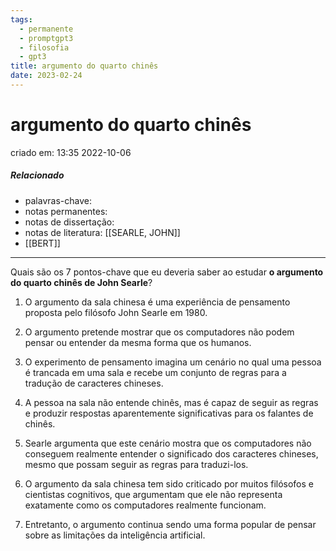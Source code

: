 ```yaml
---
tags:
  - permanente
  - promptgpt3
  - filosofia
  - gpt3
title: argumento do quarto chinês
date: 2023-02-24
---
```


# argumento do quarto chinês

criado em: 13:35 2022-10-06

##### Relacionado

- palavras-chave: 
- notas permanentes: 
- notas de dissertação:
- notas de literatura: [[SEARLE, JOHN]]
- [[BERT]]

---

Quais são os 7 pontos-chave que eu deveria saber ao estudar **o argumento do quarto chinês de John Searle**?

1. O argumento da sala chinesa é uma experiência de pensamento proposta pelo filósofo John Searle em 1980.

2. O argumento pretende mostrar que os computadores não podem pensar ou entender da mesma forma que os humanos.

3. O experimento de pensamento imagina um cenário no qual uma pessoa é trancada em uma sala e recebe um conjunto de regras para a tradução de caracteres chineses.

4. A pessoa na sala não entende chinês, mas é capaz de seguir as regras e produzir respostas aparentemente significativas para os falantes de chinês.

5. Searle argumenta que este cenário mostra que os computadores não conseguem realmente entender o significado dos caracteres chineses, mesmo que possam seguir as regras para traduzi-los.

6. O argumento da sala chinesa tem sido criticado por muitos filósofos e cientistas cognitivos, que argumentam que ele não representa exatamente como os computadores realmente funcionam.

7. Entretanto, o argumento continua sendo uma forma popular de pensar sobre as limitações da inteligência artificial.
